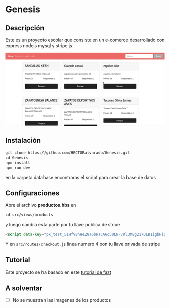 # Genesis

## Descripción
Este es un proyecto escolar que consiste en un e-comerce desarrollado con express nodejs mysql y stripe js

![imagen de referencia](./img1.webp)

## Instalación 
``` 
git clone https://github.com/HECTORalvarado/Genesis.git 
cd Genesis
npm install
npm run dev
```
en la carpeta database encontraras el script para crear la base de datos

## Configuraciones
Abre el archivo **productos.hbs** en 
```
cd src/views/products
```
y luego cambia esta parte por tu llave publica de stripe
``` html
<script data-key="pk_test_51HfVBhHeZ8a6bHaCA6q50LNF7Rl3M8g217DLB1igbHip7mQgJ4HxnW99U4RB2KPc62If1NKAiY7V2Ys69YsJxrmi00MbB1f0Zw"> </script>
```
 Y en ` src/routes/checkout.js ` linea numero 4 pon tu llave privada de stripe

## Tutorial
Este proyecto se ha basado en este
[tutorial de fazt](https://www.youtube.com/watch?v=o9eij8FEvuA)

## A solventar
- [ ] No se muestran las imagenes de los productos